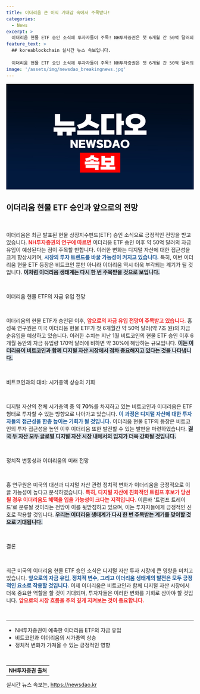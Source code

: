 ```yaml
---
title: 이더리움 큰 이익 기대감 속에서 주목받다!
categories:
  - News
excerpt: >
  이더리움 현물 ETF 승인 소식에 투자자들이 주목! NH투자증권은 첫 6개월 간 50억 달러의 자금 유입이 예상된다고 밝혔습니다. 비트코인에 이어 이더리움의 투자 접근성이 높아지며, 디지털 자산 시장의 새로운 기회가 열립니다.
feature_text: >
  ## koreablockchain 실시간 뉴스 속보입니다.

  이더리움 현물 ETF 승인 소식에 투자자들이 주목! NH투자증권은 첫 6개월 간 50억 달러의 자금 유입이 예상된다고 밝혔습니다. 비트코인에 이어 이더리움의 투자 접근성이 높아지며, 디지털 자산 시장의 새로운 기회가 열립니다.
image: '/assets/img/newsdao_breakingnews.jpg'
---
```


<p><img src="/assets/img/newsdao_breakingnews.jpg" alt="koreablockchain 속보" /></p>

<h2 data-ke-size="size26">이더리움 현물 ETF 승인과 앞으로의 전망</h2>

<p data-ke-size="size16">&nbsp;</p>

<p>이더리움은 최근 발표된 현물 상장지수펀드(ETF) 승인 소식으로 긍정적인 전망을 받고 있습니다. <b><span style="color: #ee2323;">NH투자증권의 연구에 따르면</span></b> 이더리움 ETF 승인 이후 약 50억 달러의 자금 유입이 예상된다는 점이 주목할 만합니다. 이러한 변화는 디지털 자산에 대한 접근성을 크게 향상시키며, <b><span style="color: #1a5490;">시장의 투자 트렌드를 바꿀 가능성이 커지고 있습니다.</span></b> 특히, 이번 이더리움 현물 ETF 등장은 비트코인 뿐만 아니라 이더리움 역시 더욱 부각되는 계기가 될 것입니다. <b><span style="background-color: #21538527;">이처럼 이더리움 생태계는 다시 한 번 주목받을 것으로 보입니다.</span></b></p>

<p data-ke-size="size16">&nbsp;</p>

<p>이더리움 현물 ETF의 자금 유입 전망</p>

<p data-ke-size="size16">&nbsp;</p>

<p>이더리움의 현물 ETF가 승인된 이후, <b><span style="color: #ee2323;">앞으로의 자금 유입 전망이 주목받고 있습니다.</span></b> 홍성욱 연구원은 미국 이더리움 현물 ETF가 첫 6개월간 약 50억 달러(약 7조 원)의 자금 순유입을 예상하고 있습니다. 이러한 수치는 지난 1월 비트코인의 현물 ETF 승인 이후 6개월 동안의 자금 유입량 170억 달러에 비하면 약 30%에 해당하는 규모입니다. <b><span style="background-color: #21538527;">이는 이더리움이 비트코인과 함께 디지털 자산 시장에서 점차 중요해지고 있다는 것을 나타냅니다.</span></b></p>

<p data-ke-size="size16">&nbsp;</p>

<p>비트코인과의 대비: 시가총액 상승의 기회</p>

<p data-ke-size="size16">&nbsp;</p>

<p>디지털 자산의 전체 시가총액 중 약 <b>70%</b>를 차지하고 있는 비트코인과 이더리움은 ETF 형태로 투자할 수 있는 방향으로 나아가고 있습니다. <b><span style="color: #1a5490;">이 과정은 디지털 자산에 대한 투자자들의 접근성을 한층 높이는 기회가 될 것입니다.</span></b> 이더리움 현물 ETF의 등장은 비트코인의 투자 접근성을 높인 이후 이더리움 또한 발전할 수 있는 발판을 마련하였습니다. <b><span style="background-color: #21538527;">결국 두 자산 모두 글로벌 디지털 자산 시장 내에서의 입지가 더욱 강화될 것입니다.</span></b></p>

<p data-ke-size="size16">&nbsp;</p>

<p>정치적 변동성과 이더리움의 미래 전망</p>

<p data-ke-size="size16">&nbsp;</p>

<p>홍 연구원은 미국의 대선과 디지털 자산 관련 정치적 변화가 이더리움을 긍정적으로 이끌 가능성이 높다고 분석하였습니다. <b><span style="color: #ee2323;">특히, 디지털 자산에 친화적인 트럼프 후보가 당선될 경우 이더리움도 혜택을 입을 가능성이 크다는 지적입니다.</span></b> 이른바 '트럼프 트레이드'로 분류될 것이라는 전망이 이를 뒷받침하고 있으며, 이는 투자자들에게 긍정적인 신호로 작용할 것입니다. <b><span style="background-color: #21538527;">우리는 이더리움 생태계가 다시 한 번 주목받는 계기를 맞이할 것으로 기대됩니다.</span></b></p>

<p data-ke-size="size16">&nbsp;</p>

<p>결론</p>

<p data-ke-size="size16">&nbsp;</p>

<p>최근 미국의 이더리움 현물 ETF 승인 소식은 디지털 자산 투자 시장에 큰 영향을 미치고 있습니다. <b><span style="color: #1a5490;">앞으로의 자금 유입, 정치적 변수, 그리고 이더리움 생태계의 발전은 모두 긍정적인 요소로 작용할 것입니다.</span></b> 이제 이더리움은 비트코인과 함께 디지털 자산 시장에서 더욱 중요한 역할을 할 것이 기대되며, 투자자들은 이러한 변화를 기회로 삼아야 할 것입니다. <b><span style="color: #ee2323;">앞으로의 시장 흐름을 주의 깊게 지켜보는 것이 중요합니다.</span></b></p>

<p data-ke-size="size16">&nbsp;</p>

<hr>

<ul>
    <li>NH투자증권이 예측한 이더리움 ETF의 자금 유입</li>
    <li>비트코인과 이더리움의 시가총액 상승</li>
    <li>정치적 변화가 가져올 수 있는 긍정적인 영향</li>
</ul>

<p data-ke-size="size16">&nbsp;</p>

<table style="width: 100%; border-collapse: collapse;">
    <tr>
        <td style="text-align: center; height: 17px;"><b>NH투자증권 출처</b></td>
    </tr>
</table>
실시간 뉴스 속보는, <a href="https://newsdao.kr" rel="dofollow">https://newsdao.kr</a>



